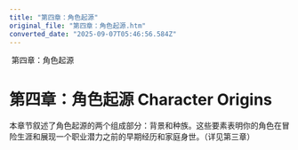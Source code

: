 ```yaml
---
title: "第四章：角色起源"
original_file: "第四章：角色起源.htm"
converted_date: "2025-09-07T05:46:56.584Z"
---
```


﻿ 第四章：角色起源  

# 第四章：角色起源 Character Origins

本章节叙述了角色起源的两个组成部分：背景和种族。这些要素表明你的角色在冒险生涯和展现一个职业潜力之前的早期经历和家庭身世。（详见第三章）